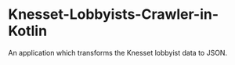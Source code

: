 # Knesset-Lobbyists-Crawler-in-Kotlin
An application which transforms the Knesset lobbyist data to JSON.
